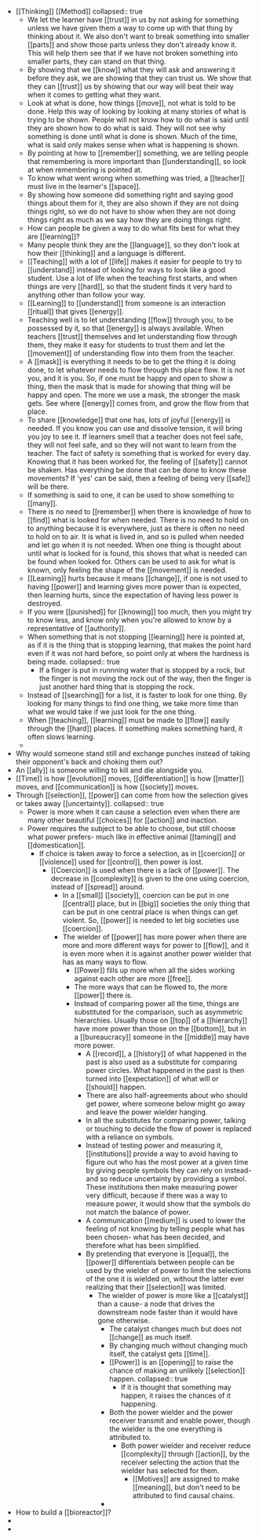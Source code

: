 - [[Thinking]] [[Method]]
  collapsed:: true
	- We let the learner have [[trust]] in us by not asking for something unless we have given them a way to come up with that thing by thinking about it. We also don't want to break something into smaller [[parts]] and show those parts unless they don't already know it. This will help them see that if we have not broken something into smaller parts, they can stand on that thing.
	- By showing that we [[know]] what they will ask and answering it before they ask, we are showing that they can trust us. We show that they can [[trust]] us by showing that our way will beat their way when it comes to getting what they want.
	- Look at what is done, how things [[move]], not what is told to be done. Help this way of looking by looking at many stories of what is trying to be shown. People will not know how to do what is said until they are shown how to do what is said. They will not see why something is done until what is done is shown. Much of the time, what is said only makes sense when what is happening is shown.
	- By pointing at how to [[remember]] something, we are telling people that remembering is more important than [[understanding]], so look at when remembering is pointed at.
	- To know what went wrong when something was tried, a [[teacher]] must live in the learner's [[space]].
	- By showing how someone did something right and saying good things about them for it, they are also shown if they are not doing things right, so we do not have to show when they are not doing things right as much as we say how they are doing things right.
	- How can people be given a way to do what fits best for what they are [[learning]]?
	- Many people think they are the [[language]], so they don't look at how their [[thinking]] and a language is different.
	- [[Teaching]] with a lot of [[life]] makes it easier for people to try to [[understand]] instead of looking for ways to look like a good student. Use a lot of life when the teaching first starts, and when things are very [[hard]], so that the student finds it very hard to anything other than follow your way.
	- [[Learning]] to [[understand]] from someone is an interaction [[ritual]] that gives [[energy]].
	- Teaching well is to let understanding [[flow]] through you, to be possessed by it, so that [[energy]] is always available. When teachers [[trust]] themselves and let understanding flow through them, they make it easy for students to trust them and let the [[movement]] of understanding flow into them from the teacher.
	- A [[mask]] is everything it needs to be to get the thing it is doing done, to let whatever needs to flow through this place flow. It is not you, and it is you. So, if one must be happy and open to show a thing, then the mask that is made for showing that thing will be happy and open. The more we use a mask, the stronger the mask gets. See where [[energy]] comes from, and grow the flow from that place.
	- To share [[knowledge]] that one has, lots of joyful [[energy]] is needed. If you know you can use and dissolve tension, it will bring you joy to see it. If learners smell that a teacher does not feel safe, they will not feel safe, and so they will not want to learn from the teacher. The fact of safety is something that is worked for every day. Knowing that it has been worked for, the feeling of [[safety]] cannot be shaken. Has everything be done that can be done to know these movements? If 'yes' can be said, then a feeling of being very [[safe]] will be there.
	- If something is said to one, it can be used to show something to [[many]].
	- There is no need to [[remember]] when there is knowledge of how to [[find]] what is looked for when needed. There is no need to hold on to anything because it is everywhere, just as there is often no need to hold on to air. It is what is lived in, and so is pulled when needed and let go when it is not needed. When one thing is thought about until what is looked for is found, this shows that what is needed can be found when looked for. Others can be used to ask for what is known, only feeling the shape of the [[movement]] is needed.
	- [[Learning]] hurts because it means [[change]], if one is not used to having [[power]] and learning gives more power than is expected, then learning hurts, since the expectation of having less power is destroyed.
	- If you were [[punished]] for [[knowing]] too much, then you might try to know less, and know only when you're allowed to know by a representative of [[authority]].
	- When something that is not stopping [[learning]] here is pointed at, as if it is the thing that is stopping learning, that  makes the point hard even if it was not hard before, so point only at where the hardness is being made.
	  collapsed:: true
		- If a finger is put in runnning water that is stopped by a rock, but the finger is not moving the rock out of the way, then the finger is just another hard thing that is stopping the rock.
	- Instead of [[searching]] for a list, it is faster to look for one thing. By looking for many things to find one thing, we take more time than what we would take if we just look for the one thing.
	- When [[teaching]], [[learning]] must be made to [[flow]] easily through the [[hard]] places. If something makes something hard, it often slows learning.
	-
- Why would someone stand still and exchange punches instead of taking their opponent's back and choking them out?
- An [[ally]] is someone willing to kill and die alongside you.
- [[Time]] is how [[evolution]] moves, [[differentiation]] is how [[matter]] moves, and [[communication]] is how [[society]] moves.
- Through [[selection]], [[power]] can come from how the selection gives or takes away [[uncertainty]].
  collapsed:: true
	- Power is more when it can cause a selection even when there are many other beautiful [[choices]] for [[action]] and inaction.
	- Power requires the subject to be able to choose, but still choose what power prefers- much like in effective animal [[taming]] and [[domestication]].
		- If choice is taken away to force a selection, as in [[coercion]] or [[violence]] used for [[control]], then power is lost.
			- [[Coercion]] is used when there is a lack of [[power]]. The decrease in [[complexity]] is given to the one using coercion, instead of [[spread]] around.
				- In a [[small]] [[society]], coercion can be put in one [[central]] place, but in [[big]] societies the only thing that can be put in one central place is when things can get violent. So, [[power]] is needed to let big societies use [[coercion]].
				- The wielder of [[power]] has more power when there are more and more different ways for power to [[flow]], and it is even more when it is against another power wielder that has as many ways to flow.
					- [[Power]] fills up more when all the sides working against each other are more [[free]].
					- The more ways that can be flowed to, the more [[power]] there is.
					- Instead of comparing power all the time, things are substituted for the comparison, such as asymmetric hierarchies. Usually those on [[top]] of a [[hierarchy]] have more power than those on the [[bottom]], but in a [[bureaucracy]] someone in the [[middle]] may have more power.
						- A [[record]], a [[history]] of what happened in the past is also used as a substitute for comparing power circles. What happened in the past is then turned into [[expectation]] of what will or [[should]] happen.
						- There are also half-agreements about who should get power, where someone below might go away and leave the power wielder hanging.
						- In all the substitutes for comparing power, talking or touching to decide the flow of power is replaced with a reliance on symbols.
						- Instead of testing power and measuring it, [[institutions]] provide a way to avoid having to figure out who has the most power at a given time by giving people symbols they can rely on instead- and so reduce uncertainty by providing a symbol. These institutions then make measuring power very difficult, because if there was a way to measure power, it would show that the symbols do not match the balance of power.
						- A communication [[medium]] is used to lower the feeling of not knowing by telling people what has been chosen- what has been decided, and therefore what has been simplified.
						- By pretending that everyone is [[equal]], the [[power]] differentials between people can be used by the wielder of power to limit the selections of the one it is wielded on, without the latter ever realizing that their [[selection]] was limited.
							- The wielder of power is more like a [[catalyst]] than a cause- a node that drives the downstream node faster than it would have gone otherwise.
								- The catalyst changes much but does not [[change]] as much itself.
								- By changing much without changing much itself, the catalyst gets [[time]].
								- [[Power]] is an [[opening]] to raise the chance of making an unlikely [[selection]] happen.
								  collapsed:: true
									- If it is thought that something may happen, it raises the chances of it happening.
								- Both the power wielder and the power receiver transmit and enable power, though the wielder is the one everything is attributed to.
									- Both power wielder and receiver reduce [[complexity]] through [[action]], by the receiver selecting the action that the wielder has selected for them.
										- [[Motives]] are assigned to make [[meaning]], but don't need to be attributed to find causal chains.
								-
- How to build a [[bioreactor]]?
-
-